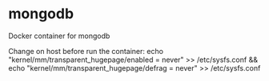 # mongodb
Docker container for mongodb

Change on host before run the container:
echo "kernel/mm/transparent\_hugepage/enabled = never" >> /etc/sysfs.conf && echo "kernel/mm/transparent\_hugepage/defrag = never" >> /etc/sysfs.conf
